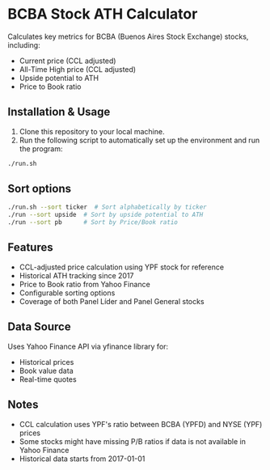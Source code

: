 # BCBA Stock ATH Calculator

Calculates key metrics for BCBA (Buenos Aires Stock Exchange) stocks, including:

- Current price (CCL adjusted)
- All-Time High price (CCL adjusted)
- Upside potential to ATH
- Price to Book ratio

## Installation & Usage

1. Clone this repository to your local machine.
2. Run the following script to automatically set up the environment and run the program:

```bash
./run.sh
```
## Sort options

```bash
./run.sh --sort ticker  # Sort alphabetically by ticker
./run --sort upside  # Sort by upside potential to ATH
./run --sort pb      # Sort by Price/Book ratio
```

## Features

- CCL-adjusted price calculation using YPF stock for reference
- Historical ATH tracking since 2017
- Price to Book ratio from Yahoo Finance
- Configurable sorting options
- Coverage of both Panel Líder and Panel General stocks

## Data Source

Uses Yahoo Finance API via yfinance library for:

- Historical prices
- Book value data
- Real-time quotes

## Notes

- CCL calculation uses YPF's ratio between BCBA (YPFD) and NYSE (YPF) prices
- Some stocks might have missing P/B ratios if data is not available in Yahoo Finance
- Historical data starts from 2017-01-01
